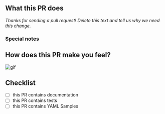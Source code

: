 
## What this PR does

_Thanks for sending a pull request! Delete this text and tell us why we need this change._

<!--  

Here are some tips for you:
If this PR closes another issue, add 'closes #<issue number>' somewhere in the PR summary. GitHub will automatically close that issue when this PR gets merged. 
Alternatively, adding 'refs #<issue number>' will not close the issue, but help provide the reviewer more context.

Closes #[issue number]
-->

### Special notes

<!--
_If there's anything complex or unusual about this PR that would help us review it, let us know here. Otherwise delete this section._
-->

## How does this PR make you feel?

![gif](https://giphy.com/)

## Checklist

<!--
_Delete any that don't apply. For completed items, change [ ] to [x]._
-->

- [ ] this PR contains documentation
- [ ] this PR contains tests
- [ ] this PR contains YAML Samples
